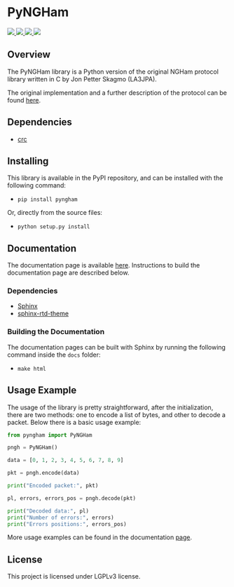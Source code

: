 # PyNGHam

<a href="https://pypi.org/project/pyngham/">
    <img src="https://img.shields.io/pypi/v/pyngham?style=for-the-badge">
</a>
<a href="https://pypi.org/project/pyngham/">
    <img src="https://img.shields.io/pypi/pyversions/pyngham?style=for-the-badge">
</a>
<a href="https://github.com/mgm8/pyngham/blob/main/LICENSE">
    <img src="https://img.shields.io/github/license/mgm8/pyngham?style=for-the-badge">
</a>
<a href="https://github.com/mgm8/pyngham/actions">
    <img src="https://img.shields.io/github/workflow/status/mgm8/pyngham/Test?style=for-the-badge">
</a>

## Overview

The PyNGHam library is a Python version of the original NGHam protocol library written in C by Jon Petter Skagmo (LA3JPA).

The original implementation and a further description of the protocol can be found [here](https://github.com/skagmo/ngham).

## Dependencies

* [crc](https://pypi.org/project/crc/)

## Installing

This library is available in the PyPI repository, and can be installed with the following command:

* ```pip install pyngham```

Or, directly from the source files:

* ```python setup.py install```

## Documentation

The documentation page is available [here](https://mgm8.github.io/pyngham/). Instructions to build the documentation page are described below.

### Dependencies

* [Sphinx](https://pypi.org/project/Sphinx/)
* [sphinx-rtd-theme](https://pypi.org/project/sphinx-rtd-theme/)

### Building the Documentation

The documentation pages can be built with Sphinx by running the following command inside the ``docs`` folder:

* ```make html```

## Usage Example

The usage of the library is pretty straightforward, after the initialization, there are two methods: one to encode a list of bytes, and other to decode a packet. Below there is a basic usage example:

```python
from pyngham import PyNGHam

pngh = PyNGHam()

data = [0, 1, 2, 3, 4, 5, 6, 7, 8, 9]

pkt = pngh.encode(data)

print("Encoded packet:", pkt)

pl, errors, errors_pos = pngh.decode(pkt)

print("Decoded data:", pl)
print("Number of errors:", errors)
print("Errors positions:", errors_pos)
```

More usage examples can be found in the documentation [page](https://mgm8.github.io/pyngham/).

## License

This project is licensed under LGPLv3 license.
